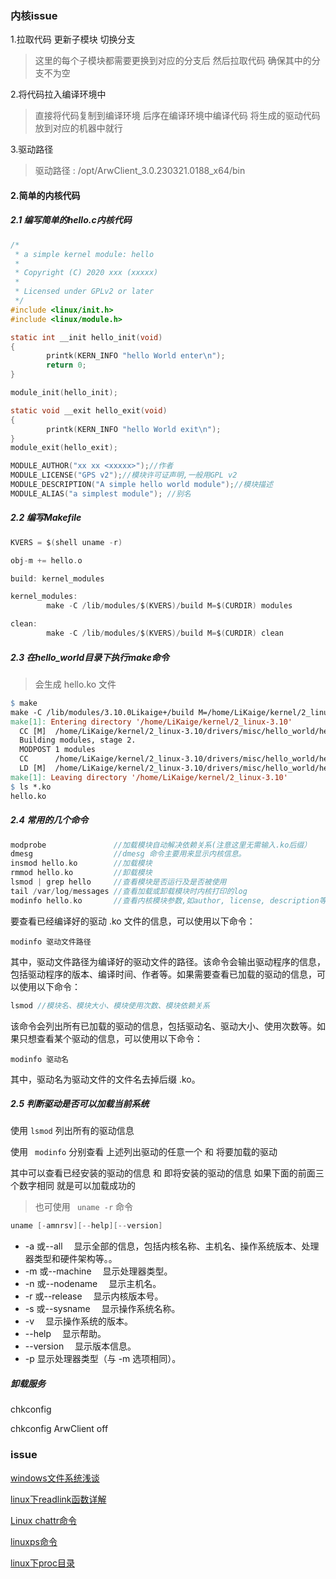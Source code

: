### 内核issue

1.拉取代码 更新子模块 切换分支 

>这里的每个子模块都需要更换到对应的分支后 然后拉取代码 确保其中的分支不为空

2.将代码拉入编译环境中 

> 直接将代码复制到编译环境  后序在编译环境中编译代码  将生成的驱动代码放到对应的机器中就行

3.驱动路径

> 驱动路径 : /opt/ArwClient_3.0.230321.0188_x64/bin





#### 2.简单的内核代码

##### 2.1 编写简单的hello.c内核代码

```C
/*
 * a simple kernel module: hello
 *
 * Copyright (C) 2020 xxx (xxxxx)
 *
 * Licensed under GPLv2 or later
 */
#include <linux/init.h>
#include <linux/module.h>

static int __init hello_init(void)
{
        printk(KERN_INFO "hello World enter\n");
        return 0;
}

module_init(hello_init);

static void __exit hello_exit(void)
{
        printk(KERN_INFO "hello World exit\n");
}
module_exit(hello_exit);

MODULE_AUTHOR("xx xx <xxxxx>");//作者
MODULE_LICENSE("GPS v2");//模块许可证声明,一般用GPL v2
MODULE_DESCRIPTION("A simple hello world module");//模块描述
MODULE_ALIAS("a simplest module"); //别名
```

##### 2.2 编写Makefile

```c
KVERS = $(shell uname -r)

obj-m += hello.o

build: kernel_modules

kernel_modules:
        make -C /lib/modules/$(KVERS)/build M=$(CURDIR) modules

clean:
        make -C /lib/modules/$(KVERS)/build M=$(CURDIR) clean

```



##### 2.3 在hello_world目录下执行make命令

> 会生成 hello.ko 文件

```makefile
$ make
make -C /lib/modules/3.10.0Likaige+/build M=/home/LiKaige/kernel/2_linux-3.10/drivers/misc/hello_world modules
make[1]: Entering directory '/home/LiKaige/kernel/2_linux-3.10'
  CC [M]  /home/LiKaige/kernel/2_linux-3.10/drivers/misc/hello_world/hello.o
  Building modules, stage 2.
  MODPOST 1 modules
  CC      /home/LiKaige/kernel/2_linux-3.10/drivers/misc/hello_world/hello.mod.o
  LD [M]  /home/LiKaige/kernel/2_linux-3.10/drivers/misc/hello_world/hello.ko
make[1]: Leaving directory '/home/LiKaige/kernel/2_linux-3.10'
$ ls *.ko
hello.ko
```



##### 2.4 常用的几个命令

```C
modprobe			   //加载模块自动解决依赖关系(注意这里无需输入.ko后缀）
dmesg				   //dmesg 命令主要用来显示内核信息。
insmod hello.ko        //加载模块
rmmod hello.ko         //卸载模块
lsmod | grep hello     //查看模块是否运行及是否被使用
tail /var/log/messages //查看加载或卸载模块时内核打印的log
modinfo hello.ko       //查看内核模块参数,如author, license, description等
```



要查看已经编译好的驱动 .ko 文件的信息，可以使用以下命令：

```
modinfo 驱动文件路径
```

其中，驱动文件路径为编译好的驱动文件的路径。该命令会输出驱动程序的信息，包括驱动程序的版本、编译时间、作者等。如果需要查看已加载的驱动的信息，可以使用以下命令：

```c
lsmod //模块名、模块大小、模块使用次数、模块依赖关系
```

该命令会列出所有已加载的驱动的信息，包括驱动名、驱动大小、使用次数等。如果只想查看某个驱动的信息，可以使用以下命令：

```
modinfo 驱动名
```

其中，驱动名为驱动文件的文件名去掉后缀 .ko。



##### 2.5 判断驱动是否可以加载当前系统

使用 `lsmod` 列出所有的驱动信息

使用 ` modinfo` 分别查看 上述列出驱动的任意一个 和 将要加载的驱动

其中可以查看已经安装的驱动的信息  和 即将安装的驱动的信息 如果下面的前面三个数字相同 就是可以加载成功的

> 也可使用  ` uname -r` 命令 

```C
uname [-amnrsv][--help][--version]
```

- -a 或--all 　显示全部的信息，包括内核名称、主机名、操作系统版本、处理器类型和硬件架构等。。
- -m 或--machine 　显示处理器类型。
- -n 或--nodename 　显示主机名。
- -r 或--release 　显示内核版本号。
- -s 或--sysname 　显示操作系统名称。
- -v 　显示操作系统的版本。
- --help 　显示帮助。
- --version 　显示版本信息。
- -p 显示处理器类型（与 -m 选项相同）。



##### 卸载服务

chkconfig 

chkconfig ArwClient off







### issue

[windows文件系统浅谈](https://bbs.kanxue.com/thread-270140.htm)

[linux下readlink函数详解](https://blog.csdn.net/feixue0000/article/details/14167333)

[Linux chattr命令](https://www.runoob.com/linux/linux-comm-chattr.html)

[linuxps命令](https://www.jianshu.com/p/943b90150c10)

[linux下proc目录](https://zhuanlan.zhihu.com/p/26923061)

